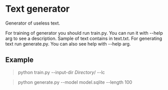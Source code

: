 # Text generator
Generator of useless text.

For training of generator you should run train.py. You can run it with --help arg to see a description. Sample of text contains in text.txt. For generating text run generate.py. You can also see help with --help arg.

## Example

> python train.py --input-dir *Directory*/ --lc

> python generate.py --model model.sqlite --length 100
